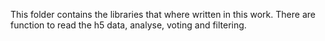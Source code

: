 This folder contains the libraries that where written in this work. There are function to read the h5 data, analyse, voting and filtering.
